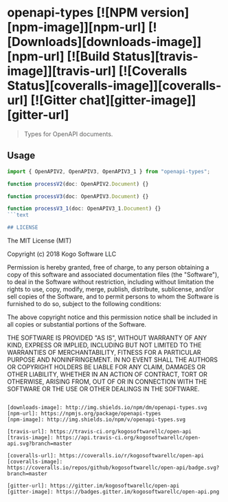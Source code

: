 # openapi-types [![NPM version][npm-image]][npm-url] [![Downloads][downloads-image]][npm-url] [![Build Status][travis-image]][travis-url] [![Coveralls Status][coveralls-image]][coveralls-url] [![Gitter chat][gitter-image]][gitter-url]
> Types for OpenAPI documents.

## Usage

```typescript
import { OpenAPIV2, OpenAPIV3, OpenAPIV3_1 } from "openapi-types";

function processV2(doc: OpenAPIV2.Document) {}

function processV3(doc: OpenAPIV3.Document) {}

function processV3_1(doc: OpenAPIV3_1.Document) {}
```text

## LICENSE
``````
The MIT License (MIT)

Copyright (c) 2018 Kogo Software LLC

Permission is hereby granted, free of charge, to any person obtaining a copy
of this software and associated documentation files (the "Software"), to deal
in the Software without restriction, including without limitation the rights
to use, copy, modify, merge, publish, distribute, sublicense, and/or sell
copies of the Software, and to permit persons to whom the Software is
furnished to do so, subject to the following conditions:

The above copyright notice and this permission notice shall be included in
all copies or substantial portions of the Software.

THE SOFTWARE IS PROVIDED "AS IS", WITHOUT WARRANTY OF ANY KIND, EXPRESS OR
IMPLIED, INCLUDING BUT NOT LIMITED TO THE WARRANTIES OF MERCHANTABILITY,
FITNESS FOR A PARTICULAR PURPOSE AND NONINFRINGEMENT. IN NO EVENT SHALL THE
AUTHORS OR COPYRIGHT HOLDERS BE LIABLE FOR ANY CLAIM, DAMAGES OR OTHER
LIABILITY, WHETHER IN AN ACTION OF CONTRACT, TORT OR OTHERWISE, ARISING FROM,
OUT OF OR IN CONNECTION WITH THE SOFTWARE OR THE USE OR OTHER DEALINGS IN
THE SOFTWARE.
``````

[downloads-image]: http://img.shields.io/npm/dm/openapi-types.svg
[npm-url]: https://npmjs.org/package/openapi-types
[npm-image]: http://img.shields.io/npm/v/openapi-types.svg

[travis-url]: https://travis-ci.org/kogosoftwarellc/open-api
[travis-image]: https://api.travis-ci.org/kogosoftwarellc/open-api.svg?branch=master

[coveralls-url]: https://coveralls.io/r/kogosoftwarellc/open-api
[coveralls-image]: https://coveralls.io/repos/github/kogosoftwarellc/open-api/badge.svg?branch=master

[gitter-url]: https://gitter.im/kogosoftwarellc/open-api
[gitter-image]: https://badges.gitter.im/kogosoftwarellc/open-api.png
